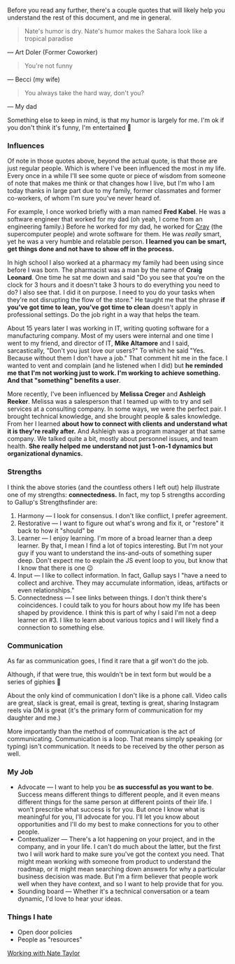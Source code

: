 Before you read any further, there's a couple quotes that will likely help you understand the rest of this document, and me in general.

> Nate's humor is dry. Nate's humor makes the Sahara look like a tropical paradise
> 

— Art Doler (Former Coworker)

> You're not funny
> 

— Becci (my wife)

> You always take the hard way, don't you?
> 

— My dad

Something else to keep in mind, is that my humor is largely for me. I'm ok if you don't think it's funny, I'm entertained 🤣

### Influences

Of note in those quotes above, beyond the actual quote, is that those are just regular people. Which is where I've been influenced the most in my life. Every once in a while I'll see some quote or piece of wisdom from someone of note that makes me think or that changes how I live, but I'm who I am today thanks in large part due to my family, former classmates and former co-workers, of whom I'm sure you've never heard of.

For example, I once worked briefly with a man named **Fred Kabel**. He was a software engineer that worked for my dad (oh yeah, I come from an engineering family.) Before he worked for my dad, he worked for [Cray](https://en.wikipedia.org/wiki/Cray) (the supercomputer people) and wrote software for them. He was *really* smart, yet he was a very humble and relatable person. **I learned you can be smart, get things done and not have to show off in the process.**

In high school I also worked at a pharmacy my family had been using since before I was born. The pharmacist was a man by the name of **Craig Leonard**. One time he sat me down and said "Do you see that you're on the clock for 3 hours and it doesn't take 3 hours to do everything you need to do?  I also see that. I did it on purpose. I need to you do your tasks when they're not disrupting the flow of the store."  He taught me that the phrase **if you've got time to lean, you've got time to clean** doesn't apply in professional settings. Do the job right in a way that helps the team.

About 15 years later I was working in IT, writing quoting software for a manufacturing company. Most of my users were internal and one time I went to my friend, and director of IT, **Mike Altamore** and I said, sarcastically, "Don't you just love our users?" To which he said "Yes. Because without them I don't have a job." That comment hit me in the face. I wanted to vent and complain (and he listened when I did) but **he reminded me that I'm not working just to work. I'm working to achieve something. And that "something" benefits a user**.

More recently, I've been influenced by **Melissa Creger** and **Ashleigh Reeker**. Melissa was a salesperson that I teamed up with to try and sell services at a consulting company. In some ways, we were the perfect pair. I brought technical knowledge, and she brought people & sales knowledge. From her I learned **about how to connect with clients and understand what it is they're really after.** And Ashleigh was a program manager at that same company. We talked quite a bit, mostly about personnel issues, and team health. **She really helped me understand not just 1-on-1 dynamics but organizational dynamics.** 

### Strengths

I think the above stories (and the countless others I left out) help illustrate one of my strengths: **connectedness.** In fact, my top 5 strengths according to Gallup's Strengthsfinder are:

1. Harmony — I look for consensus. I don't like conflict, I prefer agreement.
2. Restorative — I want to figure out what's wrong and fix it, or "restore" it back to how it "should" be
3. Learner — I enjoy learning. I'm more of a broad learner than a deep learner. By that, I mean I find a lot of topics interesting. But I'm not your guy if you want to understand the ins-and-outs of something super deep. Don't expect me to explain the JS event loop to you, but know that I know that there is one 😉
4. Input — I like to collect information. In fact, Gallup says I "have a need to collect and archive. They may accumulate information, ideas, artifacts or even relationships."
5. Connectedness — I see links between things. I don't think there's coincidences. I could talk to you for hours about how my life has been shaped by providence.  I think this is part of why I said I'm not a deep learner on #3. I like to learn about various topics and I will likely find a connection to something else.

### Communication

As far as communication goes, I find it rare that a gif won't do the job.

Although, if that were true, this wouldn't be in text form but would be a series of giphies 🤷

About the only kind of communication I don't like is a phone call. Video calls are great, slack is great, email is great, texting is great, sharing Instagram reels via DM is great (it's the primary form of communication for my daughter and me.)

More importantly than the method of communication is the act of communicating. Communication is a loop. That means simply speaking (or typing) isn't communication. It needs to be received by the other person as well. 

### My Job

- Advocate — I want to help you be **as successful as you want to be**. Success means different things to different people, and it even means different things for the same person at different points of their life. I won't prescribe what success is for you. But once I know what is meaningful for you, I'll advocate for you. I'll let you know about opportunities and I'll do my best to make connections for you to other people.
- Contextualizer — There's a lot happening on your project, and in the company, and in your life. I can't do much about the latter, but the first two I will work hard to make sure you've got the context you need. That might mean working with someone from product to understand the roadmap, or it might mean searching down answers for why a particular business decision was made. But I'm a firm believer that people work well when they have context, and so I want to help provide that for you.
- Sounding board — Whether it's a technical conversation or a team dynamic, I'd love to hear your ideas.

### Things I hate

- Open door policies
- People as "resources"

[Working with Nate Taylor](https://www.notion.so/Working-with-Nate-Taylor-b23f1f9e965d4e4bbc2221cf93afbfa1)
